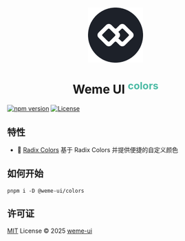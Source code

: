 <p align="center">
  <img align="center" src="https://raw.githubusercontent.com/moujinet/assets/main/weme-ui/png/circle-128.png" height="128" />
  <h1 align="center">
    Weme UI <sup style="color: #4CBBA5">colors</sup>
  </h1>
</p>

[![npm version][npm-version-src]][npm-version-href]
[![License][license-src]][license-href]

## 特性

- 🎨 [Radix Colors](https://www.radix-ui.com/colors) 基于 Radix Colors 并提供便捷的自定义颜色

## 如何开始

```shell
pnpm i -D @weme-ui/colors
```

## 许可证

[MIT][license-href] License © 2025 [weme-ui][github-href]

[github-href]: https://github.com/weme-ui/weme-ui
[npm-version-src]: https://img.shields.io/npm/v/@weme-ui/colors?style=flat&colorA=1d2129&colorB=4CBBA5
[npm-version-href]: https://npmjs.com/package/@weme-ui/colors
[license-src]: https://img.shields.io/github/license/weme-ui/weme-ui.svg?style=flat&colorA=1d2129&colorB=4CBBA5
[license-href]: https://github.com/weme-ui/weme-ui/blob/main/LICENSE
